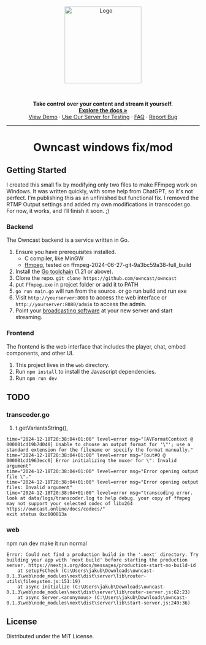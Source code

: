 <br />
<p align="center">
  <a href="https://github.com/owncast/owncast" alt="Owncast">
    <img src="https://owncast.online/images/logo.png" alt="Logo" width="200">
  </a>
</p>

<br/>

  <p align="center">
    <strong>Take control over your content and stream it yourself.</strong>
    <br />
    <a href="https://owncast.online"><strong>Explore the docs »</strong></a>
    <br />
    <a href="https://watch.owncast.online/">View Demo</a>
    ·
    <a href="https://broadcast.owncast.online/">Use Our Server for Testing</a>
    ·
    <a href="https://owncast.online/faq/">FAQ</a>
    ·
    <a href="https://github.com/owncast/owncast/issues">Report Bug</a>
  </p>
</p>

---

# <p align="center"> Owncast windows fix/mod </p>


## Getting Started

I created this small fix by modifying only two files to make FFmpeg work on Windows. It was written quickly, with some help from ChatGPT, so it's not perfect. I'm publishing this as an unfinished but functional fix. I removed the RTMP Output settings and added my own modifications in transcoder.go. For now, it works, and I’ll finish it soon. ;)

### Backend

The Owncast backend is a service written in Go.

1. Ensure you have prerequisites installed.
   - C compiler, like MinGW
   - [ffmpeg](https://ffmpeg.org/download.html),  tested on ffmpeg-2024-06-27-git-9a3bc59a38-full_build
1. Install the [Go toolchain](https://golang.org/dl/) (1.21 or above).
1. Clone the repo. `git clone https://github.com/owncast/owncast`
1. put `ffmpeg.exe` in projcet folder or add it to PATH
1. `go run main.go` will run from the source. or go run build and run exe
1. Visit `http://yourserver:8080` to access the web interface or `http://yourserver:8080/admin` to access the admin.
1. Point your [broadcasting software](https://owncast.online/docs/broadcasting/) at your new server and start streaming.

### Frontend

The frontend is the web interface that includes the player, chat, embed components, and other UI.

1. This project lives in the `web` directory.
1. Run `npm install` to install the Javascript dependencies.
1. Run `npm run dev`

## TODO

### transcoder.go
1. t.getVariantsString(),
```
time="2024-12-18T20:38:04+01:00" level=error msg="[AVFormatContext @ 000001cd19b7d040] Unable to choose an output format for '\"'; use a standard extension for the filename or specify the format manually."
time="2024-12-18T20:38:04+01:00" level=error msg="[out#0 @ 000001cd1963ecc0] Error initializing the muxer for \": Invalid argument"
time="2024-12-18T20:38:04+01:00" level=error msg="Error opening output file \"."
time="2024-12-18T20:38:04+01:00" level=error msg="Error opening output files: Invalid argument"
time="2024-12-18T20:38:04+01:00" level=error msg="transcoding error. look at data/logs/transcoder.log to help debug. your copy of ffmpeg may not support your selected codec of libx264 https://owncast.online/docs/codecs/"
exit status 0xc000013a
```
### web
npm run dev make it run normal
```
Error: Could not find a production build in the '.next' directory. Try building your app with 'next build' before starting the production server. https://nextjs.org/docs/messages/production-start-no-build-id
    at setupFsCheck (C:\Users\jakub\Downloads\owncast-0.1.3\web\node_modules\next\dist\server\lib\router-utils\filesystem.js:151:19)
    at async initialize (C:\Users\jakub\Downloads\owncast-0.1.3\web\node_modules\next\dist\server\lib\router-server.js:62:23)
    at async Server.<anonymous> (C:\Users\jakub\Downloads\owncast-0.1.3\web\node_modules\next\dist\server\lib\start-server.js:249:36)
```

<!-- LICENSE -->

## License

Distributed under the MIT License. 
